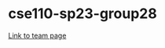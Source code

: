 # cse110-sp23-group28

[Link to team page](https://github.com/cse110-sp23-group28/cse110-sp23-group28/blob/main/admin/team.md)
